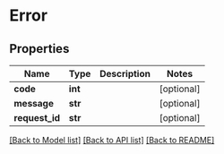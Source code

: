 # Error

## Properties

| Name           | Type    | Description | Notes      |
| -------------- | ------- | ----------- | ---------- |
| **code**       | **int** |             | [optional] |
| **message**    | **str** |             | [optional] |
| **request_id** | **str** |             | [optional] |

[[Back to Model list]](../README.md#documentation-for-models) [[Back to API list]](../README.md#documentation-for-api-endpoints) [[Back to README]](../README.md)
